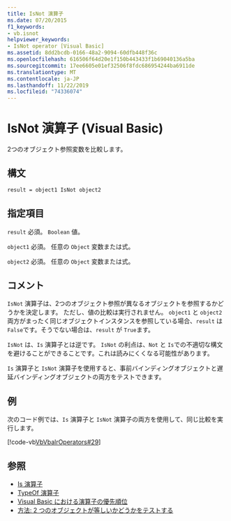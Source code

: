 ```yaml
---
title: IsNot 演算子
ms.date: 07/20/2015
f1_keywords:
- vb.isnot
helpviewer_keywords:
- IsNot operator [Visual Basic]
ms.assetid: 8dd2bcdb-0166-48a2-9094-60dfb448f36c
ms.openlocfilehash: 616506f64d20e1f150b443433f1b69040136a5ba
ms.sourcegitcommit: 17ee6605e01ef32506f8fdc686954244ba6911de
ms.translationtype: MT
ms.contentlocale: ja-JP
ms.lasthandoff: 11/22/2019
ms.locfileid: "74336074"
---
```

# <a name="isnot-operator-visual-basic"></a>IsNot 演算子 (Visual Basic)

2つのオブジェクト参照変数を比較します。

## <a name="syntax"></a>構文

```vb
result = object1 IsNot object2
```

## <a name="parts"></a>指定項目
 `result` 必須。 `Boolean` 値。

 `object1` 必須。 任意の `Object` 変数または式。

 `object2` 必須。 任意の `Object` 変数または式。

## <a name="remarks"></a>コメント
 `IsNot` 演算子は、2つのオブジェクト参照が異なるオブジェクトを参照するかどうかを決定します。 ただし、値の比較は実行されません。 `object1` と `object2` 両方がまったく同じオブジェクトインスタンスを参照している場合、`result` は `False`です。そうでない場合は、`result` が `True`ます。

 `IsNot` は、`Is` 演算子とは逆です。 `IsNot` の利点は、`Not` と `Is`での不適切な構文を避けることができることです。これは読みにくくなる可能性があります。

 `Is` 演算子と `IsNot` 演算子を使用すると、事前バインディングオブジェクトと遅延バインディングオブジェクトの両方をテストできます。

## <a name="example"></a>例
 次のコード例では、`Is` 演算子と `IsNot` 演算子の両方を使用して、同じ比較を実行します。

 [!code-vb[VbVbalrOperators#29](~/samples/snippets/visualbasic/VS_Snippets_VBCSharp/VbVbalrOperators/VB/Class1.vb#29)]

## <a name="see-also"></a>参照

- [Is 演算子](is-operator.md)
- [TypeOf 演算子](typeof-operator.md)
- [Visual Basic における演算子の優先順位](operator-precedence.md)
- [方法: 2 つのオブジェクトが等しいかどうかをテストする](../../programming-guide/language-features/operators-and-expressions/how-to-test-whether-two-objects-are-the-same.md)
